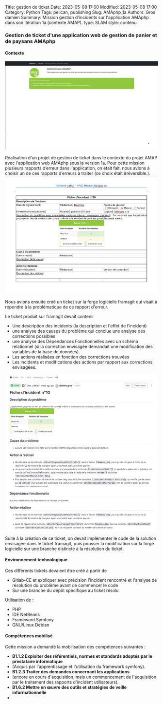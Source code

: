 Title: gestion de ticket
Date: 2023-05-08 17:00
Modified: 2023-05-08 17:00
Category: Python
Tags: pelican, publishing
Slug: AMAphp_1a
Authors: Gros damien
Summary: Mission gestion d'incidents sur l'application AMAphp dans son itération 1a (contexte AMAP).
type: SLAM
style: contenu

### Gestion de ticket d'une application web de gestion de panier et de paysans AMAphp

#### Contexte
![mon image](./themes/mon-theme-pelican/static/images/AMAphp/acceuil_AMAphp.png)

Réalisation d'un projet de gestion de ticket dans le contexte du projet AMAP avec l'application web AMAphp sous la version 1a.
Pour cette mission plusieurs rapports d’erreur dans l'application, on était fait, nous avions à choisir un de ces rapports d’erreurs à traiter (ce choix était irréversible.).
![mon image](./themes/mon-theme-pelican/static/images/AMAphp/ticket_incident.png)

Nous avions ensuite créé un ticket sur la forge logicielle framagit qui visait à répondre à la problématique de ce rapport d'erreur. 


Le ticket produit sur framagit devait contenir 

- Une description des incidents (la description et l'effet de l'incident)
- une analyse des causes du problème qui conclue une analyse des corrections possibles
- une analyse des Dépendances Fonctionnelles avec un schéma relationnel (si la correction envisagée demandait une modification des variables de la base de données).
- Les actions réalisées en fonction des corrections trouvées
- Les incidents et modifications des actions par rapport aux corrections envisagées.

![mon image](./themes/mon-theme-pelican/static/images/AMAphp/ticket_framagit.png)

Suite à la création de ce ticket, on devait implémenter le code de la solution envisagée dans le ticket framagit, puis pousser la modification sur la forge logicielle sur une branche distincte à la résolution du ticket.

#### Environnement technologique

Ces différents tickets devaient être créé à partir de

- Gitlab-CE et expliquer avec précision l'incident rencontré et l'analyse de résolution du problème avant de commencer le code
- Sur une branche du dépôt spécifique au ticket résolu

Utilisation de :

- PHP
- IDE NetBeans
- Frameword Symfony
- GNU/Linux Debian

#### Compétences mobilisé

Cette mission a demandé la mobilisation des compétences suivantes :

- **B1.1.2 Exploiter des référentiels, normes et standards adoptés par le prestataire informatique**
- (Acquis par l'apprentissage et l'utilisation du framework symfony).
- **B1.2.3 Traiter des demandes concernant les applications**
- (encore en cours d'acquisition, mais un commencement de l'acquisition par le traitement des rapports d'incident utilisateurs).
- **B1.6.2 Mettre en œuvre des outils et stratégies de veille informationnelle**
- 